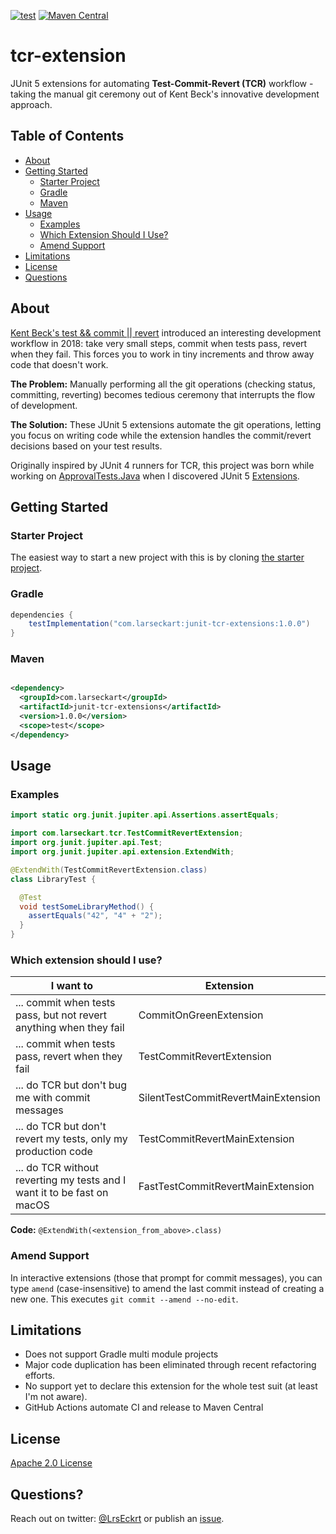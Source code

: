 [![test](https://github.com/LarsEckart/tcr-extension/actions/workflows/test.yml/badge.svg)](https://github.com/LarsEckart/tcr-extension/actions/workflows/test.yml)
[![Maven Central](https://img.shields.io/maven-central/v/com.larseckart/junit-tcr-extensions)](https://central.sonatype.com/artifact/com.larseckart/junit-tcr-extensions)

# tcr-extension

JUnit 5 extensions for automating **Test-Commit-Revert (TCR)** workflow - taking the manual git ceremony out of Kent Beck's innovative development approach.

## Table of Contents

* [About](#about)
* [Getting Started](#getting-started)
  * [Starter Project](#starter-project)
  * [Gradle](#gradle)
  * [Maven](#maven)
* [Usage](#usage)
  * [Examples](#examples)
  * [Which Extension Should I Use?](#which-extension-should-i-use)
  * [Amend Support](#amend-support)
* [Limitations](#limitations)
* [License](#license)
* [Questions](#questions)

## About

[Kent Beck's test && commit || revert](https://medium.com/@kentbeck_7670/test-commit-revert-870bbd756864) introduced an interesting development workflow in 2018: take very small steps, commit when tests pass, revert when they fail. This forces you to work in tiny increments and throw away code that doesn't work.

**The Problem:** Manually performing all the git operations (checking status, committing, reverting) becomes tedious ceremony that interrupts the flow of development.

**The Solution:** These JUnit 5 extensions automate the git operations, letting you focus on writing code while the extension handles the commit/revert decisions based on your test results.

Originally inspired by JUnit 4 runners for TCR, this project was born while working on [ApprovalTests.Java](https://github.com/approvals/ApprovalTests.Java) when I discovered JUnit 5 [Extensions](https://junit.org/junit5/docs/current/user-guide/#extensions).

## Getting Started

### Starter Project

The easiest way to start a new project with this is by cloning [the starter project](https://github.com/LarsEckart/tcr-extension.starterproject).

### Gradle

```groovy
dependencies {
    testImplementation("com.larseckart:junit-tcr-extensions:1.0.0")
}
```

### Maven

```xml

<dependency>
  <groupId>com.larseckart</groupId>
  <artifactId>junit-tcr-extensions</artifactId>
  <version>1.0.0</version>
  <scope>test</scope>
</dependency>
```

## Usage

### Examples

```java
import static org.junit.jupiter.api.Assertions.assertEquals;

import com.larseckart.tcr.TestCommitRevertExtension;
import org.junit.jupiter.api.Test;
import org.junit.jupiter.api.extension.ExtendWith;

@ExtendWith(TestCommitRevertExtension.class)
class LibraryTest {

  @Test
  void testSomeLibraryMethod() {
    assertEquals("42", "4" + "2");
  }
}
```

### Which extension should I use?

| I want to | Extension |
|-----------|-----------|
| ... commit when tests pass, but not revert anything when they fail | CommitOnGreenExtension |
| ... commit when tests pass, revert when they fail | TestCommitRevertExtension | 
| ... do TCR but don't bug me with commit messages | SilentTestCommitRevertMainExtension |
| ... do TCR but don't revert my tests, only my production code | TestCommitRevertMainExtension |
| ... do TCR without reverting my tests and I want it to be fast on macOS | FastTestCommitRevertMainExtension |

**Code:** `@ExtendWith(<extension_from_above>.class)`

### Amend Support

In interactive extensions (those that prompt for commit messages), you can type `amend` (case-insensitive) to amend the last commit instead of creating a new one. This executes `git commit --amend --no-edit`.

## Limitations

* Does not support Gradle multi module projects
* Major code duplication has been eliminated through recent refactoring efforts.
* No support yet to declare this extension for the whole test suit (at least I'm not aware).
* GitHub Actions automate CI and release to Maven Central

## License

[Apache 2.0 License](https://github.com/LarsEckart/tcr-extension/blob/main/LICENSE)

## Questions?

Reach out on twitter: [@LrsEckrt](https://twitter.com/LrsEckrt)
or publish an [issue](https://github.com/LarsEckart/tcr-extension/issues).

